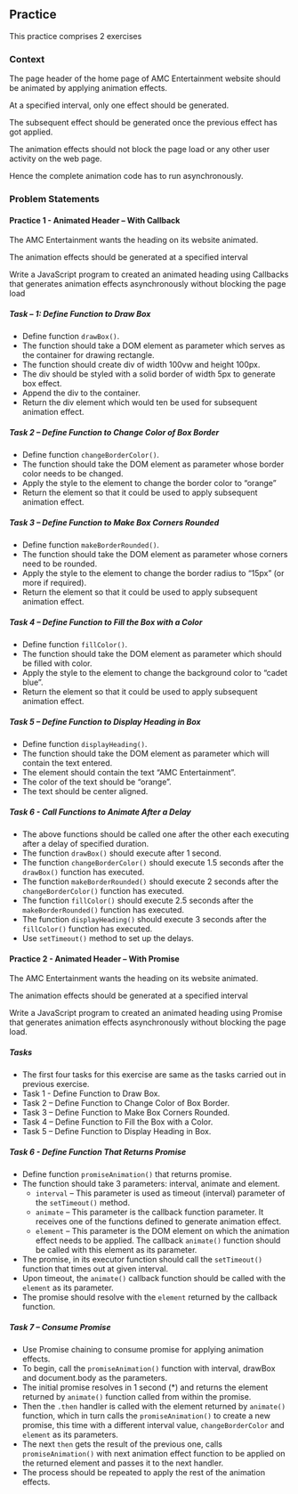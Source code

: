 ## Practice

This practice comprises 2 exercises

### Context

The page header of the home page of AMC Entertainment website should be animated by applying animation effects.

At a specified interval, only one effect should be generated.

The subsequent effect should be generated once the previous effect has got applied.

The animation effects should not block the page load or any other user activity on the web page.

Hence the complete animation code has to run asynchronously.

### Problem Statements

#### Practice 1 - Animated Header – With Callback

The AMC Entertainment wants the heading on its website animated.

The animation effects should be generated at a specified interval

Write a JavaScript program to created an animated heading using Callbacks that generates animation effects asynchronously without blocking the page load

##### Task – 1: Define Function to Draw Box

- Define function `drawBox()`.
- The function should take a DOM element as parameter which serves as the container for drawing rectangle.
- The function should create div of width 100vw and height 100px.
- The div should be styled with a solid border of width 5px to generate box effect.
- Append the div to the container.
- Return the div element which would ten be used for subsequent animation effect.

##### Task 2 – Define Function to Change Color of Box Border

- Define function `changeBorderColor()`.
- The function should take the DOM element as parameter whose border color needs to be changed.
- Apply the style to the element to change the border color to “orange”
- Return the element so that it could be used to apply subsequent animation effect.

##### Task 3 – Define Function to Make Box Corners Rounded

- Define function `makeBorderRounded()`.
- The function should take the DOM element as parameter whose corners need to be rounded.
- Apply the style to the element to change the border radius to “15px” (or more if required).
- Return the element so that it could be used to apply subsequent animation effect.

##### Task 4 – Define Function to Fill the Box with a Color

- Define function `fillColor()`.
- The function should take the DOM element as parameter which should be filled with color.
- Apply the style to the element to change the background color to “cadet blue”.
- Return the element so that it could be used to apply subsequent animation effect.

##### Task 5 – Define Function to Display Heading in Box

- Define function `displayHeading()`.
- The function should take the DOM element as parameter which will contain the text entered.
- The element should contain the text “AMC Entertainment”.
- The color of the text should be “orange”.
- The text should be center aligned.

##### Task 6 - Call Functions to Animate After a Delay

- The above functions should be called one after the other each executing after a delay of specified duration.
- The function `drawBox()` should execute after 1 second.
- The function `changeBorderColor()` should execute 1.5 seconds after the `drawBox()` function has executed.
- The function `makeBorderRounded()` should execute 2 seconds after the `changeBorderColor()` function has executed.
- The function `fillColor()` should execute 2.5 seconds after the `makeBorderRounded()` function has executed.
- The function `displayHeading()` should execute 3 seconds after the `fillColor()` function has executed.
- Use `setTimeout()` method to set up the delays.

#### Practice 2 - Animated Header – With Promise

The AMC Entertainment wants the heading on its website animated.

The animation effects should be generated at a specified interval

Write a JavaScript program to created an animated heading using Promise that generates animation effects asynchronously without blocking the page load.

##### Tasks

- The first four tasks for this exercise are same as the tasks carried out in previous exercise.
- Task 1 - Define Function to Draw Box.
- Task 2 – Define Function to Change Color of Box Border.
- Task 3 – Define Function to Make Box Corners Rounded.
- Task 4 – Define Function to Fill the Box with a Color.
- Task 5 – Define Function to Display Heading in Box.

##### Task 6 - Define Function That Returns Promise

- Define function `promiseAnimation()` that returns promise.
- The function should take 3 parameters: interval, animate and element.
    - `interval` – This parameter is used as timeout (interval) parameter of the `setTimeout()` method.
    - `animate` – This parameter is the callback function parameter. It receives one of the functions defined to generate animation effect.
    - `element` – This parameter is the DOM element on which the animation effect needs to be applied. The callback `animate()` function should be called with this element as its parameter.
- The promise, in its executor function should call the `setTimeout()` function that times out at given interval.
- Upon timeout, the `animate()` callback function should be called with the `element` as its parameter.
- The promise should resolve with the `element` returned by the callback function.

##### Task 7 – Consume Promise

- Use Promise chaining to consume promise for applying animation effects.
- To begin, call the `promiseAnimation()` function with interval, drawBox and document.body as the parameters.
- The initial promise resolves in 1 second (*) and returns the element returned by `animate()` function called from within the promise.
- Then the `.then` handler is called with the element returned by `animate()` function, which in turn calls the `promiseAnimation()` to create a new promise, this time with a different interval value, `changeBorderColor` and `element` as its parameters.
- The next `then` gets the result of the previous one, calls `promiseAnimation()` with next animation effect function to be applied on the returned element and passes it to the next handler.
- The process should be repeated to apply the rest of the animation effects.

